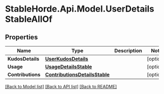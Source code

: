 # StableHorde.Api.Model.UserDetailsStableAllOf

## Properties

Name | Type | Description | Notes
------------ | ------------- | ------------- | -------------
**KudosDetails** | [**UserKudosDetails**](UserKudosDetails.md) |  | [optional] 
**Usage** | [**UsageDetailsStable**](UsageDetailsStable.md) |  | [optional] 
**Contributions** | [**ContributionsDetailsStable**](ContributionsDetailsStable.md) |  | [optional] 

[[Back to Model list]](../README.md#documentation-for-models) [[Back to API list]](../README.md#documentation-for-api-endpoints) [[Back to README]](../README.md)


